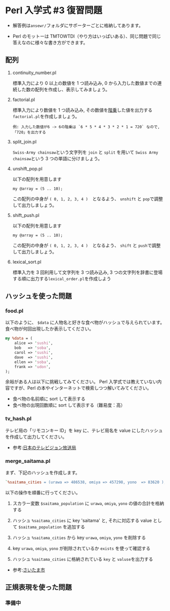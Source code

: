 # Perl 入学式 \#3 復習問題

- 解答例は`ansewr/`フォルダにサポーターごとに格納してあります。

- Perl のモットーは TMTOWTDI（やり方はいっぱいある）、同じ問題で同じ答えなのに様々な書き方ができます。

## 配列

1.  continuity_number.pl

    標準入力により 0 以上の数値を 1 つ読み込み, 0 から入力した数値までの連続した数の配列を作成し、表示してみましょう。

1.  factorial.pl

    標準入力により数値を 1 つ読み込み, その数値を[階乗](https://ja.wikipedia.org/wiki/%E9%9A%8E%E4%B9%97)した値を出力する`factorial.pl`を作成しましょう。

        例: 入力した数値が6 -> 6の階乗は `6 * 5 * 4 * 3 * 2 * 1 = 720` なので, 「720」を出力する

1.  split_join.pl

    `Swiss-Army chainsaw`という文字列を `join` と `split` を用いて `Swiss Army chainsaw`という 3 つの単語に分けましょう。

1.  unshift_pop.pl

    以下の配列を用意します

    `my @array = (5 .. 10);`

    この配列の中身が `( 0, 1, 2, 3, 4 )`　となるよう、 `unshift` と `pop`で調整して出力しましょう。

1.  shift_push.pl

    以下の配列を用意します

    `my @array = (5 .. 10);`

    この配列の中身が `( 0, 1, 2, 3, 4 )`　となるよう、 `shift` と `push`で調整して出力しましょう。

1.  lexical_sort.pl

    標準入力を 3 回利用して文字列を 3 つ読み込み, 3 つの文字列を辞書に登場する順に出力する`lexical_order.pl`を作成しよう

## ハッシュを使った問題

### food.pl

以下のように、 `$data` に人物名と好きな食べ物がハッシュで与えられています。
食べ物が何回出現したか表示してください。

```perl
my %data = (
    alice => 'sushi',
    bob   => 'soba',
    carol => 'sushi',
    dave  => 'sushi',
    ellen => 'soba',
    frank => 'udon',
);
```

余裕がある人は以下に挑戦してみてください。
Perl 入学式では教えていない内容ですが、Perl の本やインターネットで検索しつつ解いてみてください。

- 食べ物の名前順に sort して表示する
- 食べ物の出現回数順に sort して表示する（難易度：高）

### tv_hash.pl

テレビ局の「リモコンキー ID」を key に、テレビ局名を value にしたハッシュを作成して出力してください。

- 参考:[日本のテレビジョン放送局](https://ja.wikipedia.org/wiki/%E6%97%A5%E6%9C%AC%E3%81%AE%E3%83%86%E3%83%AC%E3%83%93%E3%82%B8%E3%83%A7%E3%83%B3%E6%94%BE%E9%80%81%E5%B1%80)

### merge_saitama.pl

まず、下記のハッシュを作成します。

```perl
`%saitama_cities = (urawa => 486538, omiya => 457298, yono  => 83620 );`
```

以下の操作を順番に行ってください。

1. スカラー変数 `$saitama_population` に `urawa`, `omiya`, `yono` の値の合計を格納する

1. ハッシュ `%saitama_cities` に key 'saitama' と, それに対応する value として `$saitama_population` を追加する

1. ハッシュ `%saitama_cities` から key `urawa`, `omiya`, `yono` を削除する

1. key `urawa`, `omiya`, `yono` が削除されているか `exists` を使って確認する

1. ハッシュ `%saitama_cities` に格納されている `key` と `valuse`を出力する

- 参考:[さいたま市](https://ja.wikipedia.org/wiki/%E3%81%95%E3%81%84%E3%81%9F%E3%81%BE%E5%B8%82)

## 正規表現を使った問題

### 準備中
